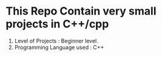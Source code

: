 # This Repo Contain very small projects in C++/cpp
1) Level of Projects         : Beginner level.
2) Programming Language used : C++ 
